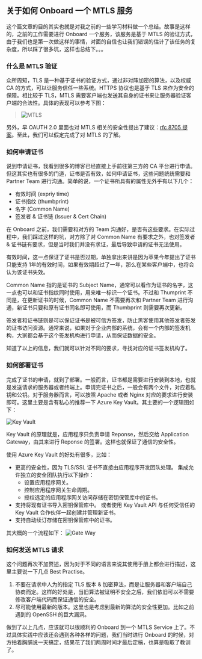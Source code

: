 关于如何 Onboard 一个 MTLS 服务
---

这个篇文章的目的其实也就是对我之前的一些学习材料做一个总结。故事是这样的，之前的工作需要进行 Onboard 一个服务，该服务是基于 MTLS 的验证方式，由于我们也是第一次做这样的事情，对面的自信也让我们错误的估计了该任务的复杂度，所以踩了很多坑，这样也总结下。。。

### 什么是 MTLS 验证
众所周知，TLS 是一种基于证书的验证方式，通过非对阵加密的算法，以及权威 CA 的方式，可以让服务信任一些系统。HTTPS 协议也是基于 TLS 来作为安全的保障。相比较于 TLS，MTLS 需要客户端也发送其自身的证书来让服务器验证客户端的合法性。具体的表现可以参考下图：

> ![MTLS](https://developers.cloudflare.com/access/static/ad38a19af797a1060131e59d3016dfee/79e48/mtls.png)

另外，早 OAUTH 2.0 里面也对 MTLS 相关的安全性提出了建议：[rfc 8705 提案](https://tools.ietf.org/html/rfc8705)。至此，我们可以假定完成了对 MTLS 的了解。

### 如何申请证书
说到申请证书，我看到很多的博客已经直接上手前往第三方的 CA 平台进行申请。但这其实也有很多的门道，证书是否有效，如何申请证书，这些问题统统需要和 Partner Team 进行沟通。简单的说，一个证书所具有的属性无外乎有以下几个：
+ 有效时间 (expriy time)
+ 证书指纹 (thumbprint)
+ 名字 (Common Name)
+ 签发者 & 证书链 (Issuer & Cert Chain)

在 Onboard 之前，我们需要和对方的 Team 沟通好，是否有这些要求。在实际过程中，我们踩过这样的坑，对方除了对 Common Name 有要求之外，也对签发者 & 证书链有要求，但是当时我们并没有求证，最后导致申请的证书无法使用。

有效时间，这一点保证了证书是否过期，单独拿出来讲是因为苹果今年提出了证书只能支持 1年的有效时间，如果有效期超过了一年，那么在某些客户端中，也将会认为该证书失效。

Common Name 指的是证书的 Subject Name，通常可以看作为证书的名字，这一点也可以和证书指纹同时使用，用来唯一标识一个证书。不过和 Thumprint 不同是，在更新证书的时候，Common Name 不需要再次和 Partner Team 进行沟通，新证书只要和原有证书同名即可使用，而 Thumbprint 则需要再次更新。

签发者和证书链则是可以保证证书是被可信方签发，防止黑客使用其他签发者签发的证书访问资源。通常来说，如果对于企业内部的系统，会有一个内部的签发机构，大家都会基于这个签发机构进行申请，从而保证数据的安全。

知道了以上的信息，我们就可以针对不同的要求，寻找对应的证书签发机构了。

### 如何部署证书
完成了证书的申请，就到了部署。一般而言，证书都是需要进行安装到本地，也就是发送请求的服务器或者终端上。申请完证书之后，一般会有两个文件，对应着私钥和公钥。对于服务器而言，可以按照 Apache 或者 Nginx 对应的要求进行安装即可。这里主要是含有私心的推荐一下 Azure Key Vault。其主要的一个逻辑图如下：

![Key Vault](https://docs.azure.cn/zh-cn/key-vault/media/azure-key-vault.png)

Key Vault 的原理就是，应用程序只负责申请 Reponse，然后交给 Application Gateway，由其来进行 Reponse 的签署。这样也就保证了通信的安全性。

使用 Azure Key Vault 的好处有很多，比如：
+ 更高的安全性，因为 TLS/SSL 证书不直接由应用程序开发团队处理。 集成允许独立的安全团队执行以下操作：
    - 设置应用程序网关。
    - 控制应用程序网关生命周期。
    - 授权选定的应用程序网关访问存储在密钥保管库中的证书。
+ 支持将现有证书导入密钥保管库中。 或者使用 Key Vault API 与任何受信任的 Key Vault 合作伙伴一起创建并管理新证书。
+ 支持自动续订存储在密钥保管库中的证书。

其大概的一个流程如下：
![Gate Way](https://docs.microsoft.com/en-us/azure/application-gateway/media/key-vault-certs/ag-kv.png)


### 如何发送 MTLS 请求
这个问题再次不加赘述，因为对于不同的语言来说其使用手册上都会进行描述，这里主要说一下几点 Best Practise。

1. 不要在请求中人为的指定 TLS 版本 & 加密算法，而是让服务器和客户端自己协商而定。这样的好处是，当旧算法被证明不安全之后，我们依旧可以不需要修改客户端代码而保证通信的安全。
2. 尽可能使用最新的版本。这里也是考虑到最新的算法的安全性更加。比如之前遇到的 OpenSSH 的巨大漏洞。

做到了以上几点，应该就可以很顺利的 Onboard 到一个 MTLS Service 上了。不过具体实践中应该还会遇到各种各样的问题，我们当时进行 Onboard 的时候，对方拍着胸脯说一天搞定，结果花了我们两周时间才最后定稿，也算是吸取了教训了。
